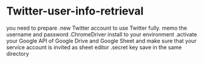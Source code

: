 # Twitter-user-info-retrieval

you need to prepare
.new Twitter account
 to use Twitter fully. memo the username and password
.ChromeDriver
 install to your environment
.activate your Google API of Google Drive and Google Sheet
 and make sure that your service account is invited as sheet editor 
.secret key
 save in the same directory 
